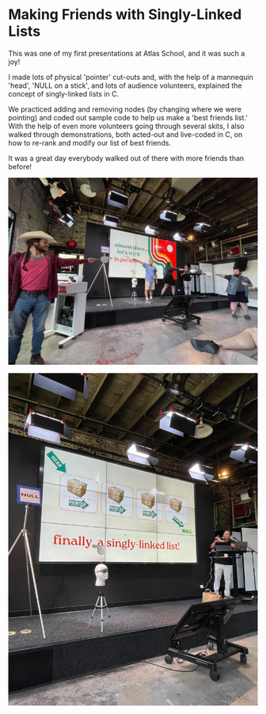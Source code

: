 # Making Friends with Singly-Linked Lists

This was one of my first presentations at Atlas School, and it was such a joy!


I made lots of physical 'pointer' cut-outs and, with the help of a mannequin 'head', 'NULL on a stick', and lots of audience volunteers, explained the concept of singly-linked lists in C.


We practiced adding and removing nodes (by changing where we were pointing) and coded out sample code to help us make a 'best friends list.' With the help of even more volunteers going through several skits, I also walked through demonstrations, both acted-out and live-coded in C, on how to re-rank and modify our list of best friends.

It was a great day everybody walked out of there with more friends than before!

![image of people pointing](https://github.com/wdmd2022/livecodings/blob/54522b6945d8efcbc71f861718fa89efcf56eb69/Singly-Linked%20Lists/pointers.jpg)


![image of me explaining singly-linked lists](https://github.com/wdmd2022/livecodings/blob/edf763fa151c940b9c364adfbc0c5ea783a294b9/Singly-Linked%20Lists/pointers_explained.jpg)
